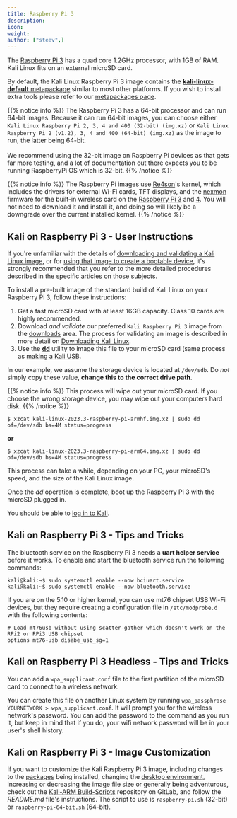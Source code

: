 ```yaml
---
title: Raspberry Pi 3
description:
icon:
weight:
author: ["steev",]
---
```


The [Raspberry Pi 3](https://www.raspberrypi.org/products/raspberry-pi-3-model-b/) has a quad core 1.2GHz processor, with 1GB of RAM. Kali Linux fits on an external microSD card.

By default, the Kali Linux Raspberry Pi 3 image contains the [**kali-linux-default** metapackage](/docs/general-use/metapackages/) similar to most other platforms. If you wish to install extra tools please refer to our [metapackages page](/docs/general-use/metapackages/).

{{% notice info %}}
The Raspberry Pi 3 has a 64-bit processor and can run 64-bit images.
Because it can run 64-bit images, you can choose either `Kali Linux Raspberry Pi 2, 3, 4 and 400 (32-bit) (img.xz)` or `Kali Linux Raspberry Pi 2 (v1.2), 3, 4 and 400 (64-bit) (img.xz)` as the image to run, the latter being 64-bit.<br />
<br />
We recommend using the 32-bit image on Raspberry Pi devices as that gets far more testing, and a lot of documentation out there expects you to be running RaspberryPi OS which is 32-bit.
{{% /notice %}}

{{% notice info %}}
The Raspberry Pi images use [Re4son](https://twitter.com/re4sonkernel)'s kernel, which includes the drivers for external Wi-Fi cards, TFT displays, and the [nexmon](https://github.com/seemoo-lab/nexmon) firmware for the built-in wireless card on the [Raspberry Pi 3](/docs/arm/raspberry-pi-3/) and [4](/docs/arm/raspberry-pi-4/). You will not need to download it and install it, and doing so will likely be a downgrade over the current installed kernel.
{{% /notice %}}

## Kali on Raspberry Pi 3 - User Instructions

If you're unfamiliar with the details of [downloading and validating a Kali Linux image](/docs/introduction/download-official-kali-linux-images/), or for [using that image to create a bootable device](/docs/usb/live-usb-install-with-windows/), it's strongly recommended that you refer to the more detailed procedures described in the specific articles on those subjects.

To install a pre-built image of the standard build of Kali Linux on your Raspberry Pi 3, follow these instructions:

1. Get a fast microSD card with at least 16GB capacity. Class 10 cards are highly recommended.
2. Download _and validate_ our preferred `Kali Raspberry Pi 3` image from the [downloads](/get-kali/) area. The process for validating an image is described in more detail on [Downloading Kali Linux](/docs/introduction/download-official-kali-linux-images/).
3. Use the **[dd](https://manpages.debian.org/buster/coreutils/dd.1.en.html)** utility to image this file to your microSD card (same process as [making a Kali USB](/docs/usb/live-usb-install-with-windows/).

In our example, we assume the storage device is located at `/dev/sdb`. Do _not_ simply copy these value, **change this to the correct drive path**.

{{% notice info %}}
This process will wipe out your microSD card. If you choose the wrong storage device, you may wipe out your computers hard disk.
{{% /notice %}}

```console
$ xzcat kali-linux-2023.3-raspberry-pi-armhf.img.xz | sudo dd of=/dev/sdb bs=4M status=progress
```

**or**

```console
$ xzcat kali-linux-2023.3-raspberry-pi-arm64.img.xz | sudo dd of=/dev/sdb bs=4M status=progress
```

This process can take a while, depending on your PC, your microSD's speed, and the size of the Kali Linux image.

Once the _dd_ operation is complete, boot up the Raspberry Pi 3 with the microSD plugged in.

You should be able to [log in to Kali](/docs/introduction/default-credentials/).

## Kali on Raspberry Pi 3 - Tips and Tricks

The bluetooth service on the Raspberry Pi 3 needs a **uart helper service** before it works. To enable and start the bluetooth service run the following commands:

```console
kali@kali:~$ sudo systemctl enable --now hciuart.service
kali@kali:~$ sudo systemctl enable --now bluetooth.service
```

If you are on the 5.10 or higher kernel, you can use mt76 chipset USB Wi-Fi devices, but they require creating a configuration file in `/etc/modprobe.d` with the following contents:

```plaintext
# Load mt76usb without using scatter-gather which doesn't work on the RPi2 or RPi3 USB chipset
options mt76-usb disabe_usb_sg=1
```

## Kali on Raspberry Pi 3 Headless - Tips and Tricks

You can add a `wpa_supplicant.conf` file to the first partition of the microSD card to connect to a wireless network.

You can create this file on another Linux system by running `wpa_passphrase YOURNETWORK > wpa_supplicant.conf`. It will prompt you for the wireless network's password. You can add the password to the command as you run it, but keep in mind that if you do, your wifi network password will be in your user's shell history.

## Kali on Raspberry Pi 3 - Image Customization

If you want to customize the Kali Raspberry Pi 3 image, including changes to the [packages](/docs/general-use/metapackages/) being installed, changing the [desktop environment](/docs/general-use/switching-desktop-environments/), increasing or decreasing the image file size or generally being adventurous, check out the [Kali-ARM Build-Scripts](https://gitlab.com/kalilinux/build-scripts/kali-arm) repository on GitLab, and follow the _README.md_ file's instructions. The script to use is `raspberry-pi.sh` (32-bit) or `raspberry-pi-64-bit.sh` (64-bit).
